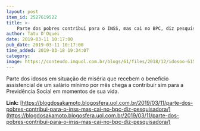```yaml
---
layout: post
item_id: 2527619522
title: >-
    Parte dos pobres contribui para o INSS, mas cai no BPC, diz pesquisadora
author: Tatu D'Oquei
date: 2019-03-11 10:17:00
pub_date: 2019-03-11 10:17:00
time_added: 2019-03-18 19:34:07
category: 
image: https://conteudo.imguol.com.br/blogs/61/files/2018/12/idosoo-615x300.jpeg
---
```


Parte dos idosos em situação de miséria que recebem o benefício assistencial de um salário mínimo por mês chega a contribuir sim para a Previdência Social em momentos de sua vida.

**Link:** [https://blogdosakamoto.blogosfera.uol.com.br/2019/03/11/parte-dos-pobres-contribui-para-o-inss-mas-cai-no-bpc-diz-pesquisadora/](https://blogdosakamoto.blogosfera.uol.com.br/2019/03/11/parte-dos-pobres-contribui-para-o-inss-mas-cai-no-bpc-diz-pesquisadora/)

